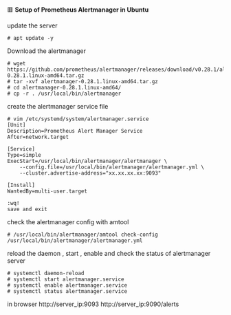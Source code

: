 :red_square: __Setup of Prometheus Alertmanager in Ubuntu__

update the server
```
# apt update -y
```
Download the alertmanager
```
# wget https://github.com/prometheus/alertmanager/releases/download/v0.28.1/alertmanager-0.28.1.linux-amd64.tar.gz
# tar -xvf alertmanager-0.28.1.linux-amd64.tar.gz
# cd alertmanager-0.28.1.linux-amd64/
# cp -r . /usr/local/bin/alertmanager
```
create the alertmanager service file
```
# vim /etc/systemd/system/alertmanager.service
[Unit]
Description=Prometheus Alert Manager Service
After=network.target

[Service]
Type=simple
ExecStart=/usr/local/bin/alertmanager/alertmanager \
    --config.file=/usr/local/bin/alertmanager/alertmanager.yml \
    --cluster.advertise-address="xx.xx.xx.xx:9093"

[Install]
WantedBy=multi-user.target

:wq! 
save and exit
```

check the alertmanager config with amtool
```
# /usr/local/bin/alertmanager/amtool check-config /usr/local/bin/alertmanager/alertmanager.yml
```
reload the daemon , start , enable and check the status of alertmanager server
```
# systemctl daemon-reload
# systemctl start alertmanager.service
# systemctl enable alertmanager.service
# systemctl status alertmanager.service
```
in browser
http://server_ip:9093
http://server_ip:9090/alerts
